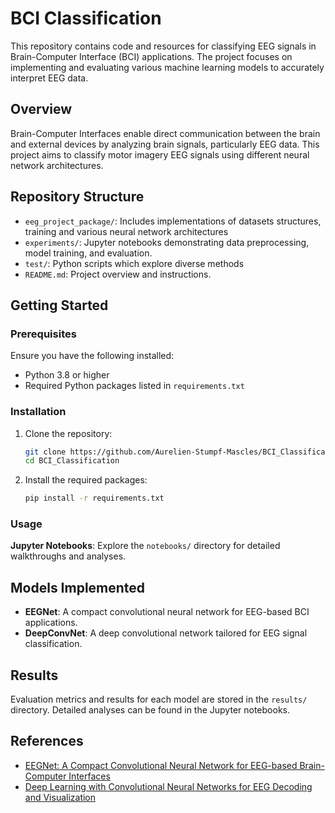 
# BCI Classification

This repository contains code and resources for classifying EEG signals in Brain-Computer Interface (BCI) applications. The project focuses on implementing and evaluating various machine learning models to accurately interpret EEG data.

## Overview

Brain-Computer Interfaces enable direct communication between the brain and external devices by analyzing brain signals, particularly EEG data. This project aims to classify motor imagery EEG signals using different neural network architectures.

## Repository Structure

- `eeg_project_package/`: Includes implementations of datasets structures, training and various neural network architectures
- `experiments/`: Jupyter notebooks demonstrating data preprocessing, model training, and evaluation.
- `test/`: Python scripts which explore diverse methods
- `README.md`: Project overview and instructions.

## Getting Started

### Prerequisites

Ensure you have the following installed:

- Python 3.8 or higher
- Required Python packages listed in `requirements.txt`

### Installation

1. Clone the repository:

   ```bash
   git clone https://github.com/Aurelien-Stumpf-Mascles/BCI_Classification.git
   cd BCI_Classification
   ```

2. Install the required packages:

   ```bash
   pip install -r requirements.txt
   ```

### Usage

**Jupyter Notebooks**: Explore the `notebooks/` directory for detailed walkthroughs and analyses.

## Models Implemented

- **EEGNet**: A compact convolutional neural network for EEG-based BCI applications.
- **DeepConvNet**: A deep convolutional network tailored for EEG signal classification.

## Results

Evaluation metrics and results for each model are stored in the `results/` directory. Detailed analyses can be found in the Jupyter notebooks.

## References

- [EEGNet: A Compact Convolutional Neural Network for EEG-based Brain-Computer Interfaces](https://arxiv.org/abs/1611.08024)
- [Deep Learning with Convolutional Neural Networks for EEG Decoding and Visualization](https://arxiv.org/abs/1703.05051)
